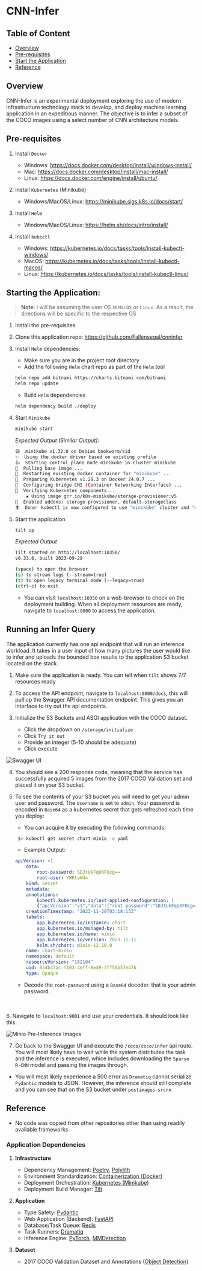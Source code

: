 # CNN-Infer

## Table of Content

- [Overview](#overview)
- [Pre-requisites](#pre-requisites)
- [Start the Application](#starting-the-application)
- [Reference](#reference)


## Overview

CNN-Infer is an experimental deployment exploring the use of modern infrastructure technology stack to develop, and deploy machine learning application in an expeditious manner. The objective is to infer a subset of the COCO images using a select number of CNN architecture models.

## Pre-requisites

1. Install `Docker`
    - Windows: https://docs.docker.com/desktop/install/windows-install/
    - Mac: https://docs.docker.com/desktop/install/mac-install/
    - Linux: https://docs.docker.com/engine/install/ubuntu/

2. Install `Kubernetes` (Minikube)
    - Windows/MacOS/Linux: https://minikube.sigs.k8s.io/docs/start/

3. Install `Helm`
    - Windows/MacOS/Linux: https://helm.sh/docs/intro/install/

4. Install `kubectl`
    - Windows: https://kubernetes.io/docs/tasks/tools/install-kubectl-windows/
    - MacOS: https://kubernetes.io/docs/tasks/tools/install-kubectl-macos/
    - Linux: https://kubernetes.io/docs/tasks/tools/install-kubectl-linux/



## Starting the Application:

> **Note**: I will be assuming the user OS is `MacOS` or `Linux`. As a result, the directions will be specific to the respective OS

1. Install the pre-requisites
2. Clone this application repo: https://github.com/Fallensegal/cnninfer
3. Install `Helm` dependencies:
    - Make sure you are in the project root directory
    - Add the following `Helm` chart repo as part of the `Helm` tool

    ```bash
    helm repo add bitnami https://charts.bitnami.com/bitnami
    helm repo update
    ```
    - Build `Helm` dependencies

    ```bash
    helm dependency build ./deploy
    ```

4. Start `Minikube`

    ```bash
    minikube start
    ```
    *Expected Output (Similar Output):*
    ```bash
    😄  minikube v1.32.0 on Debian bookworm/sid
    ✨  Using the docker driver based on existing profile
    👍  Starting control plane node minikube in cluster minikube
    🚜  Pulling base image ...
    🔄  Restarting existing docker container for "minikube" ...
    🐳  Preparing Kubernetes v1.28.3 on Docker 24.0.7 ...
    🔗  Configuring bridge CNI (Container Networking Interface) ...
    🔎  Verifying Kubernetes components...
        ▪ Using image gcr.io/k8s-minikube/storage-provisioner:v5
    🌟  Enabled addons: storage-provisioner, default-storageclass
    🏄  Done! kubectl is now configured to use "minikube" cluster and "default" namespace by default

    ```

5. Start the application

    ```bash
    tilt up
    ```
    *Expected Output*
    ```bash
    Tilt started on http://localhost:10350/
    v0.33.6, built 2023-09-29

    (space) to open the browser
    (s) to stream logs (--stream=true)
    (t) to open legacy terminal mode (--legacy=true)
    (ctrl-c) to exit

    ```
    - You can visit `localhost:10350` on a web-browser to check on the deployment building. When all deployment resources are ready, navigate to `localhost:8000` to access the application.

## Running an Infer Query

The application currently has one api endpoint that will run an inference workload. It takes in a user input of how many pictures the user would like to infer and uploads the bounded box results to the application S3 bucket located on the stack.

1. Make sure the application is ready. You can tell when `tilt` shows 7/7 resources ready
2. To access the API endpoint, navigate to `localhost:8000/docs`, this will pull up the Swagger API documentation endpoint. This gives you an interface to try out the api endpoints.

3. Initialize the S3 Buckets and ASGI application with the COCO dataset.
    - Click the dropdown on `/storage/initialize`
    - Click `Try it out`
    - Provide an integer (5-10 should be adequate)
    - Click execute

![Swagger UI](docs/fastapi.png)

4. You should see a 200 response code, meaning that the service has successfully acquired 5 images from the 2017 COCO Validation set and placed it on your S3 bucket.

5. To see the contents of your S3 bucket you will need to get your admin user and password. The `Username` is set to `admin`. Your password is encoded in `Base64` as a kubernetes secret that gets refreshed each time you deploy:

    - You can acquire it by executing the following commands:

     ```bash
      $> kubectl get secret chart-minio -o yaml  
      ```

    - Example Output:
    ```yaml
    apiVersion: v1
        data:
            root-password: SDJtUkFqUXFOcg==
            root-user: YWRtaW4=
        kind: Secret
        metadata:
        annotations:
            kubectl.kubernetes.io/last-applied-configuration: |
            {"apiVersion":"v1","data":{"root-password":"SDJtUkFqUXFOcg==","root-user":"YWRtaW4="},"kind":"Secret","metadata":{"annotations":{},"labels":{"app.kubernetes.io/instance":"chart","app.kubernetes.io/managed-by":"tilt","app.kubernetes.io/name":"minio","app.kubernetes.io/version":"2023.11.11","helm.sh/chart":"minio-12.10.0"},"name":"chart-minio","namespace":"default"},"type":"Opaque"}
        creationTimestamp: "2023-11-20T03:18:13Z"
        labels:
            app.kubernetes.io/instance: chart
            app.kubernetes.io/managed-by: tilt
            app.kubernetes.io/name: minio
            app.kubernetes.io/version: 2023.11.11
            helm.sh/chart: minio-12.10.0
        name: chart-minio
        namespace: default
        resourceVersion: "182104"
        uid: 054b37ac-f103-4eff-8e49-3ff56b57e47b
        type: Opaque
    ```

    - Decode the `root-password` using a `Base64` decoder. that is your admin password.

<br></br>
6. Navigate to `localhost:9001` and use your credentials. It should look like this.

![Minio Pre-Inference Images](docs/minio.png)


7. Go back to the Swagger UI and execute the `/coco/coco/infer` api route. You will most likely have to wait while the system distributes the task and the inference is executed, whice includes downloading the `Sparse R-CNN` model and passing the images through.

- You will most likely experience a 500 error as `Dramatiq` cannot serialize `Pydantic` models to JSON. However, the inference should still complete and you can see that on the S3 bucket under `postimages-srcnn`

    
## Reference

- No code was copied from other repositories other than using readily available frameworks

### Application Dependencies

1. **Infrastructure**
    - Dependency Management: [Poetry](https://python-poetry.org/), [Polylith](https://davidvujic.github.io/python-polylith-docs/)
    - Environment Standardization: [Containerization (Docker)](https://www.docker.com/)
    - Deployment Orchestration: [Kubernetes (Minikube)](https://kubernetes.io/)
    - Deployment Build Manager: [Tilt](https://tilt.dev/)

2. **Application**
    - Type Safety: [Pydantic](https://docs.pydantic.dev/latest/)
    - Web Application (Backend): [FastAPI](https://fastapi.tiangolo.com/)
    - Database/Task Queue: [Redis](https://redis.io/)
    - Task Runners: [Dramatiq](https://dramatiq.io/)
    - Inference Engine: [PyTorch](https://pytorch.org/), [MMDetection](https://github.com/open-mmlab/mmdetection)

3. **Dataset**
    - 2017 COCO Validation Dataset and Annotations ([Object Detection](https://cocodataset.org/#home))

